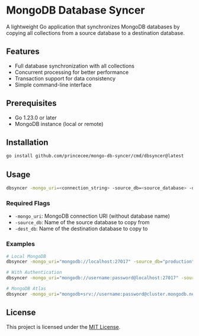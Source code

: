 # MongoDB Database Syncer

A lightweight Go application that synchronizes MongoDB databases by copying all collections from a source database to a destination database.

## Features

- Full database synchronization with all collections
- Concurrent processing for better performance
- Transaction support for data consistency
- Simple command-line interface

## Prerequisites

- Go 1.23.0 or later
- MongoDB instance (local or remote)

## Installation

```bash
go install github.com/princecee/mongo-db-syncer/cmd/dbsyncer@latest
```

## Usage

```bash
dbsyncer -mongo_uri=<connection_string> -source_db=<source_database> -dest_db=<destination_database>
```

### Required Flags

- `-mongo_uri`: MongoDB connection URI (without database name)
- `-source_db`: Name of the source database to copy from
- `-dest_db`: Name of the destination database to copy to

### Examples

```bash
# Local MongoDB
dbsyncer -mongo_uri="mongodb://localhost:27017" -source_db="production" -dest_db="backup"

# With Authentication
dbsyncer -mongo_uri="mongodb://username:password@localhost:27017" -source_db="myapp" -dest_db="myapp_backup"

# MongoDB Atlas
dbsyncer -mongo_uri="mongodb+srv://username:password@cluster.mongodb.net" -source_db="prod_db" -dest_db="staging_db"
```

## License

This project is licensed under the [MIT License](LICENSE).
